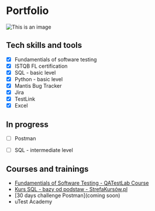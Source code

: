 # Portfolio
![This is an image](https://i.postimg.cc/P54PfDGq/big-sale-2.png)

## Tech skills and tools 
- [x] Fundamentials of software testing
- [x] ISTQB FL certification
- [x] SQL - basic level
- [x] Python - basic level
- [x] Mantis Bug Tracker
- [x] Jira
- [x] TestLink
- [x] Excel

## In progress
- [ ] Postman
- [ ] SQL - intermediate level



## Courses and trainings
* [Fundamentials of Software Testing - QATestLab Course](https://drive.google.com/file/d/1U0Re62-51UT7KzOMadCLss5DWqEvIsaz/view)
* [Kurs SQL - bazy od podstaw - StrefaKursów.pl](https://platforma.strefakursow.pl/p/certificate/hash/fquc7tfb9tkwc8804g4oc0g440o8w4s)
* [30 days challenge Postman](coming soon)
* uTest Academy
